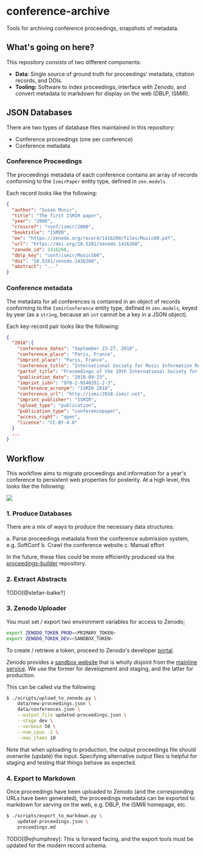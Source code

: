 # conference-archive
Tools for archiving conference proceedings, snapshots of metadata.


## What's going on here?

This repository consists of two different components:

- **Data**: Single source of ground truth for proceedings' metadata, citation records, and DOIs.
- **Tooling:** Software to index proceedings, interface with Zenodo, and convert metadata to markdown for display on the web (DBLP, ISMIR).

## JSON Databases

There are two types of database files maintained in this repository:

* Conference proceedings (one per conference)
* Conference metadata

### Conference Proceedings

The proceedings metadata of each conference contains an array of records conforming to the `IsmirPaper` entity type, defined in `zen.models`.

Each record looks like the following:

```json
{
  "author": "Susan Music",
  "title": "The first ISMIR paper",
  "year": "2000",
  "crossref": "conf/ismir/2000",
  "booktitle": "ISMIR",
  "ee": "https://zenodo.org/record/1416260/files/Music00.pdf",
  "url": "https://doi.org/10.5281/zenodo.1416260",
  "zenodo_id": 1416260,
  "dblp_key": "conf/ismir/MusicS00",
  "doi": "10.5281/zenodo.1416260",
  "abstract": "..."
}
```

### Conference metadata

The metadata for all conferences is contained in an object of records conforming to the `IsmirConference` entity type, defined in `zen.models`, keyed by year (as a `string`, because an `int` cannot be a key in a JSON object).

Each key-record pair looks like the following:

```json
{
  "2018":{
    "conference_dates": "September 23-27, 2018",
    "conference_place": "Paris, France",
    "imprint_place": "Paris, France",
    "conference_title": "International Society for Music Information Retrieval Conference",
    "partof_title": "Proceedings of the 19th International Society for Music Information Retrieval Conference",
    "publication_date": "2018-09-23",
    "imprint_isbn": "978-2-9540351-2-3",
    "conference_acronym": "ISMIR 2018",
    "conference_url": "http://ismir2018.ismir.net",
    "imprint_publisher": "ISMIR",
    "upload_type": "publication",
    "publication_type": "conferencepaper",
    "access_right": "open",
    "license": "CC-BY-4.0"
  }
  ...
}
```

## Workflow

This workflow aims to migrate proceedings and information for a year's conference to persistent web properties for posterity. At a high level, this looks like the following:

![](https://github.com/ismir/conference-archive/blob/master/img/proceedings-archive-flow.png)


### 1. Produce Databases

There are a mix of ways to produce the necessary data structures:

a. Parse proceedings metadata from the conference submission system, e.g. SoftConf
b. Crawl the conference website
c. Manual effort

In the future, these files could be more efficiently produced via the [proceedings-builder](https://github.com/ismir/proceedings-builder) repository.


### 2. Extract Abstracts

TODO[@stefan-balke?]


### 3. Zenodo Uploader

You must set / export two environment variables for access to Zenodo;

```bash
export ZENODO_TOKEN_PROD=<PRIMARY_TOKEN>
export ZENODO_TOKEN_DEV=<SANDBOX_TOKEN>
```

To create / retrieve a token, proceed to Zenodo's developer [portal](https://zenodo.org/account/settings/applications/tokens/new/).

Zenodo provides a [sandbox website](https://sandbox.zenodo.org) that is wholly disjoint from the [mainline service](https://sandbox.zenodo.org). We use the former for development and staging, and the latter for production.

This can be called via the following:

```bash
$ ./scripts/upload_to_zenodo.py \
    data/new-proceedings.json \
    data/conferences.json \
    --output_file updated-proceedings.json \
    --stage dev \
    --verbose 50 \
    --num_cpus -2 \
    --max_items 10
```

Note that when uploading to production, the output proceedings file should overwrite (update) the input. Specifying alternative output files is helpful for staging and testing that things behave as expected.


### 4. Export to Markdown

Once proceedings have been uploaded to Zenodo (and the corresponding URLs have been generated), the proceedings metadata can be exported to markdown for serving on the web, e.g. DBLP, the ISMIR homepage, etc.

```bash
$ ./scripts/export_to_markdown.py \
    updated-proceedings.json \
    proceedings.md
```

TODO[@ejhumphrey]: This is forward facing, and the export tools must be updated for the modern record schema.